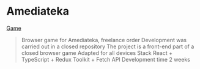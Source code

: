 # Amediateka
[Game](https://oksan4ik10.github.io/amediateka-portfolio/)
> Browser game for Amediateka, freelance order
> Development was carried out in a closed repository
> The project is a front-end part of a closed browser game
> Adapted for all devices
> Stack React + TypeScript + Redux Toolkit + Fetch API
> Development time 2 weeks
